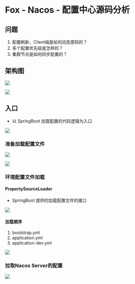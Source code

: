 # Fox - Nacos - 配置中心源码分析

## 问题

1. 配置刷新，Client端是如何动态感知的？
2. 多个配置优先级是怎样的？
3. 集群节点是如何同步配置的？

## 架构图

![](https://note.youdao.com/yws/public/resource/9bf648ba1e0f8dcc4a247c676ea2e72b/xmlnote/F30997AA23404B00A492D8D4D06E92C4/15455)

![](https://note.youdao.com/yws/public/resource/9bf648ba1e0f8dcc4a247c676ea2e72b/xmlnote/3827B56135FA45879C6FCDB80CAFBA77/14998)

## 入口

- 以 SpringBoot 加载配置的代码逻辑为入口

![](https://agefades-note.oss-cn-beijing.aliyuncs.com/1623376537551.png)

### 准备加载配置文件

![](https://agefades-note.oss-cn-beijing.aliyuncs.com/1623376817709.png)

![](https://agefades-note.oss-cn-beijing.aliyuncs.com/1623377021139.png)

### 环境配置文件加载

#### PropertySourceLoader

- SpringBoot 提供的加载配置文件的接口

![](https://agefades-note.oss-cn-beijing.aliyuncs.com/1623377340837.png)

#### 加载顺序

1. bootstrap.yml
2. application.yml
3. application-dev.yml

![](https://agefades-note.oss-cn-beijing.aliyuncs.com/1623377129648.png)

### 拉取Nacos Server的配置

![](https://agefades-note.oss-cn-beijing.aliyuncs.com/1623377525414.png)


